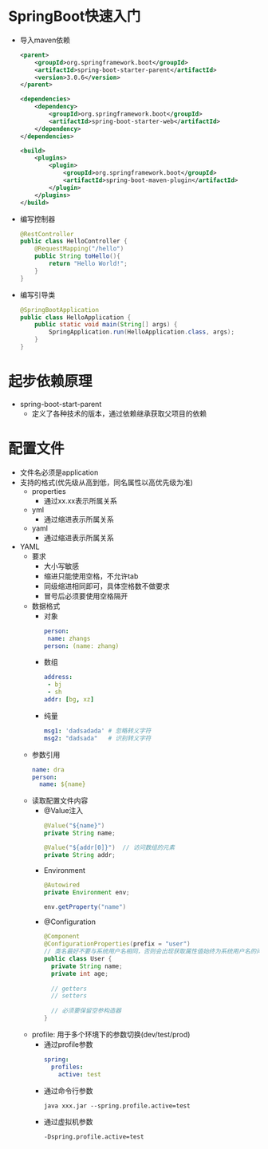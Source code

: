 # SpringBoot快速入门
- 导入maven依赖
  ```xml
  <parent>
      <groupId>org.springframework.boot</groupId>
      <artifactId>spring-boot-starter-parent</artifactId>
      <version>3.0.6</version>
  </parent>

  <dependencies>
      <dependency>
          <groupId>org.springframework.boot</groupId>
          <artifactId>spring-boot-starter-web</artifactId>
      </dependency>
  </dependencies>

  <build>
      <plugins>
          <plugin>
              <groupId>org.springframework.boot</groupId>
              <artifactId>spring-boot-maven-plugin</artifactId>
          </plugin>
      </plugins>
  </build>
  ```
- 编写控制器
  ```java
  @RestController
  public class HelloController {
      @RequestMapping("/hello")
      public String toHello(){
          return "Hello World!";
      }
  }
  ```
- 编写引导类
  ```java
  @SpringBootApplication
  public class HelloApplication {
      public static void main(String[] args) {
          SpringApplication.run(HelloApplication.class, args);
      }
  }
  ```

# 起步依赖原理
- spring-boot-start-parent
  - 定义了各种技术的版本，通过依赖继承获取父项目的依赖

# 配置文件
- 文件名必须是application
- 支持的格式(优先级从高到低，同名属性以高优先级为准)
  - properties
    - 通过xx.xx表示所属关系 
  - yml
    - 通过缩进表示所属关系
  - yaml
    - 通过缩进表示所属关系
- YAML
  - 要求
    - 大小写敏感
    - 缩进只能使用空格，不允许tab
    - 同级缩进相同即可，具体空格数不做要求
    - 冒号后必须要使用空格隔开
  - 数据格式
    - 对象
      ```yml
      person: 
       name: zhangs
      person: (name: zhang)
      ```
    - 数组
      ```yml
      address:
       - bj
       - sh
      addr: [bg, xz]
      ```
    - 纯量
      ```yml
      msg1: 'dadsadada' # 忽略转义字符
      msg2: "dadsada"   # 识别转义字符
      ```
  - 参数引用
    ```yml
    name: dra
    person:
      name: ${name}
    ```
  - 读取配置文件内容
    - @Value注入
      ```java
      @Value("${name}")
      private String name;

      @Value("${addr[0]}")  // 访问数组的元素
      private String addr;
      ```
    - Environment
      ```java
      @Autowired
      private Environment env;
      
      env.getProperty("name")
      ```
    - @Configuration
      ```java
      @Component
      @ConfigurationProperties(prefix = "user")
      // 类名最好不要与系统用户名相同，否则会出现获取属性值始终为系统用户名的问题
      public class User {
        private String name;
        private int age;
        
        // getters
        // setters
        
        // 必须要保留空参构造器
      }
      ```
  - profile: 用于多个环境下的参数切换(dev/test/prod)
    - 通过profile参数
      ```yaml
      spring:
        profiles:
          active: test
      ```
    - 通过命令行参数
      ```
      java xxx.jar --spring.profile.active=test
      ```
    - 通过虚拟机参数
      ```
      -Dspring.profile.active=test
      ```
